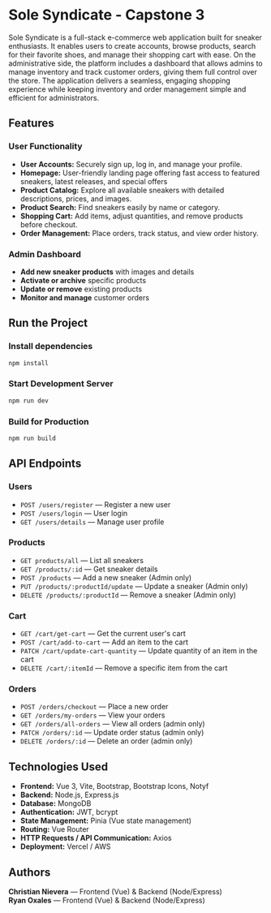 # Sole Syndicate - Capstone 3

Sole Syndicate is a full-stack e-commerce web application built for sneaker enthusiasts. It enables users to create accounts, browse products, search for their favorite shoes, and manage their shopping cart with ease. On the administrative side, the platform includes a dashboard that allows admins to manage inventory and track customer orders, giving them full control over the store. The application delivers a seamless, engaging shopping experience while keeping inventory and order management simple and efficient for administrators.

## Features

### User Functionality
- **User Accounts:** Securely sign up, log in, and manage your profile.
- **Homepage:** User-friendly landing page offering fast access to featured sneakers, latest releases, and special offers
- **Product Catalog:** Explore all available sneakers with detailed descriptions, prices, and images.
- **Product Search:** Find sneakers easily by name or category.
- **Shopping Cart:** Add items, adjust quantities, and remove products before checkout.
- **Order Management:** Place orders, track status, and view order history.

### Admin Dashboard
  - **Add new sneaker products** with images and details
  - **Activate or archive** specific products
  - **Update or remove** existing products
  - **Monitor and manage** customer orders

## Run the Project

### Install dependencies

```sh
npm install
```

### Start Development Server

```sh
npm run dev
```

### Build for Production

```sh
npm run build
```

## API Endpoints

### Users
- `POST /users/register` — Register a new user  
- `POST /users/login` — User login
- `GET /users/details` — Manage user profile

### Products
- `GET products/all` — List all sneakers  
- `GET /products/:id` — Get sneaker details  
- `POST /products` — Add a new sneaker (Admin only)  
- `PUT /products/:productId/update` — Update a sneaker (Admin only)  
- `DELETE /products/:productId` — Remove a sneaker (Admin only) 

### Cart
- `GET /cart/get-cart` — Get the current user's cart  
- `POST /cart/add-to-cart` — Add an item to the cart  
- `PATCH /cart/update-cart-quantity` — Update quantity of an item in the cart  
- `DELETE /cart/:itemId` — Remove a specific item from the cart  

### Orders
- `POST /orders/checkout` — Place a new order  
- `GET /orders/my-orders` — View your orders  
- `GET /orders/all-orders` — View all orders (admin only)  
- `PATCH /orders/:id` — Update order status (admin only)  
- `DELETE /orders/:id` — Delete an order (admin only)  

## Technologies Used

- **Frontend:** Vue 3, Vite, Bootstrap, Bootstrap Icons, Notyf  
- **Backend:** Node.js, Express.js  
- **Database:** MongoDB  
- **Authentication:** JWT, bcrypt  
- **State Management:** Pinia (Vue state management)  
- **Routing:** Vue Router  
- **HTTP Requests / API Communication:** Axios  
- **Deployment:** Vercel / AWS

## Authors

**Christian Nievera** — Frontend (Vue) & Backend (Node/Express)  
**Ryan Oxales** — Frontend (Vue) & Backend (Node/Express) 